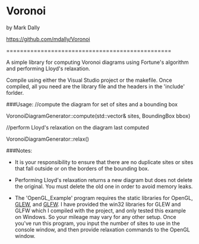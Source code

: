 # Voronoi

by Mark Dally

https://github.com/mdally/Voronoi

================================================

A simple library for computing Voronoi diagrams using Fortune's algorithm and performing Lloyd's relaxation.

Compile using either the Visual Studio project or the makefile.
Once compiled, all you need are the library file and the headers in the 'include' forlder.

###Usage:
//compute the diagram for set of sites and a bounding box

VoronoiDiagramGenerator::compute(std::vector<Point2>& sites, BoundingBox bbox)


//perform Lloyd's relaxation on the diagram last computed

VoronoiDiagramGenerator::relax()

###Notes:
 * It is your responsibility to ensure that there are no duplicate sites or sites that fall outside or on the borders of the bounding box.
	
 * Performing Lloyd's relaxation returns a new diagram but does not delete the original. You must delete the old one in order to avoid memory leaks.

 * The 'OpenGL_Example' program requires the static libraries for OpenGL, [GLEW](glew.sourceforge.net), and [GLFW](glfw.org). I have provided the win32 libraries for GLEW and GLFW which I compiled with the project, and only tested this example on Windows. So your mileage may vary for any other setup. Once you've run this program, you input the number of sites to use in the console window, and then provide relaxation commands to the OpenGL window.